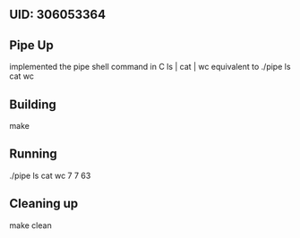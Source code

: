 ## UID: 306053364

## Pipe Up

implemented the pipe shell command in C
ls | cat | wc
equivalent to
./pipe ls cat wc

## Building

make

## Running

./pipe ls cat wc
      7       7      63

## Cleaning up

make clean
